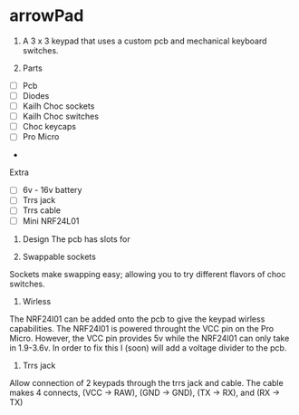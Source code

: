 # arrowPad
1. A 3 x 3 keypad that uses a custom pcb and mechanical keyboard switches.


1. Parts
- [ ] Pcb
- [ ] Diodes
- [ ] Kailh Choc sockets
- [ ] Kailh Choc switches
- [ ] Choc keycaps
- [ ] Pro Micro
- 
Extra 
- [ ] 6v - 16v battery
- [ ] Trrs jack
- [ ] Trrs cable
- [ ] Mini NRF24L01

1. Design
The pcb has slots for 

1. Swappable sockets

Sockets make swapping easy; allowing you to try different flavors of choc switches.

1. Wirless

The NRF24l01 can be added onto the pcb to give the keypad wirless capabilities. The NRF24l01 is powered throught the VCC pin on the Pro Micro. However, the VCC pin provides 5v while the NRF24l01 can only take in 1.9-3.6v. 
In order to fix this I (soon) will add a voltage divider to the pcb.

1. Trrs jack

Allow connection of 2 keypads through the trrs jack and cable. The cable makes 4 connects, (VCC -> RAW), (GND -> GND), (TX -> RX), and (RX -> TX)
